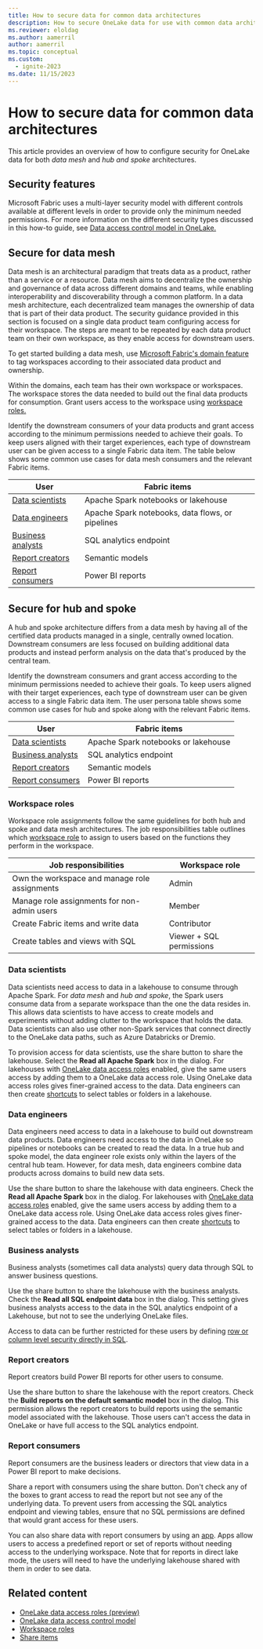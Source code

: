 ```yaml
---
title: How to secure data for common data architectures
description: How to secure OneLake data for use with common data architectures like data mesh or hub and spoke.
ms.reviewer: eloldag
ms.author: aamerril
author: aamerril
ms.topic: conceptual
ms.custom:
  - ignite-2023
ms.date: 11/15/2023
---
```


# How to secure data for common data architectures

This article provides an overview of how to configure security for OneLake data for both _data mesh_ and _hub and spoke_ architectures.

## Security features

Microsoft Fabric uses a multi-layer security model with different controls available at different levels in order to provide only the minimum needed permissions. For more information on the different security types discussed in this how-to guide, see [Data access control model in OneLake.](../security/data-access-control-model.md)

## Secure for data mesh

Data mesh is an architectural paradigm that treats data as a product, rather than a service or a resource. Data mesh aims to decentralize the ownership and governance of data across different domains and teams, while enabling interoperability and discoverability through a common platform. In a data mesh architecture, each decentralized team manages the ownership of data that is part of their data product. The security guidance provided in this section is focused on a single data product team configuring access for their workspace. The steps are meant to be repeated by each data product team on their own workspace, as they enable access for downstream users.

To get started building a data mesh, use [Microsoft Fabric's domain feature](../../governance/domains.md) to tag workspaces according to their associated data product and ownership.

Within the domains, each team has their own workspace or workspaces. The workspace stores the data needed to build out the final data products for consumption. Grant users access to the workspace using [workspace roles.](#workspace-roles)

Identify the downstream consumers of your data products and grant access according to the minimum permissions needed to achieve their goals. To keep users aligned with their target experiences, each type of downstream user can be given access to a single Fabric data item. The table below shows some common use cases for data mesh consumers and the relevant Fabric items.

| User | Fabric items |
| ---- | --- |
| [Data scientists](#data-scientists) | Apache Spark notebooks or lakehouse |
| [Data engineers](#data-engineers) | Apache Spark notebooks, data flows, or pipelines |
| [Business analysts](#business-analysts) | SQL analytics endpoint |
| [Report creators](#report-creators) | Semantic models |
| [Report consumers](#report-consumers) | Power BI reports |

## Secure for hub and spoke

A hub and spoke architecture differs from a data mesh by having all of the certified data products managed in a single, centrally owned location. Downstream consumers are less focused on building additional data products and instead perform analysis on the data that's produced by the central team.

Identify the downstream consumers and grant access according to the minimum permissions needed to achieve their goals. To keep users aligned with their target experiences, each type of downstream user can be given access to a single Fabric data item. The user persona table shows some common use cases for hub and spoke along with the relevant Fabric items.

| User | Fabric items |
| ---- | --- |
| [Data scientists](#data-scientists) | Apache Spark notebooks or lakehouse |
| [Business analysts](#business-analysts) | SQL analytics endpoint |
| [Report creators](#report-creators) | Semantic models |
| [Report consumers](#report-consumers) | Power BI reports |

### Workspace roles

Workspace role assignments follow the same guidelines for both hub and spoke and data mesh architectures. The job responsibilities table outlines which [workspace role](../../get-started/roles-workspaces.md) to assign to users based on the functions they perform in the workspace.

| Job responsibilities | Workspace role |
| ---- | --- |
| Own the workspace and manage role assignments | Admin |
| Manage role assignments for non-admin users | Member |
| Create Fabric items and write data | Contributor |
| Create tables and views with SQL | Viewer + SQL permissions |

### Data scientists

Data scientists need access to data in a lakehouse to consume through Apache Spark. For _data mesh_ and _hub and spoke_, the Spark users consume data from a separate workspace than the one the data resides in. This allows data scientists to have access to create models and experiments without adding clutter to the workspace that holds the data. Data scientists can also use other non-Spark services that connect directly to the OneLake data paths, such as Azure Databricks or Dremio.

To provision access for data scientists, use the share button to share the lakehouse. Select the **Read all Apache Spark** box in the dialog. For lakehouses with [OneLake data access roles](.\get-started-data-access-roles.md) enabled, give the same users access by adding them to a OneLake data access role. Using OneLake data access roles gives finer-grained access to the data. Data engineers can then create [shortcuts](../onelake-shortcuts.md) to select tables or folders in a lakehouse.

### Data engineers

Data engineers need access to data in a lakehouse to build out downstream data products. Data engineers need access to the data in OneLake so pipelines or notebooks can be created to read the data. In a true hub and spoke model, the data engineer role exists only within the layers of the central hub team. However, for data mesh, data engineers combine data products across domains to build new data sets.

Use the share button to share the lakehouse with data engineers. Check the **Read all Apache Spark** box in the dialog. For lakehouses with [OneLake data access roles](.\get-started-data-access-roles.md) enabled, give the same users access by adding them to a OneLake data access role. Using OneLake data access roles gives finer-grained access to the data. Data engineers can then create [shortcuts](../onelake-shortcuts.md) to select tables or folders in a lakehouse.

### Business analysts

Business analysts (sometimes call data analysts) query data through SQL to answer business questions.

Use the share button to share the lakehouse with the business analysts. Check the **Read all SQL endpoint data** box in the dialog. This setting gives business analysts access to the data in the SQL analytics endpoint of a Lakehouse, but not to see the underlying OneLake files.

Access to data can be further restricted for these users by defining [row or column level security directly in SQL](../../data-warehouse/sql-granular-permissions.md).

### Report creators

Report creators build Power BI reports for other users to consume.

Use the share button to share the lakehouse with the report creators. Check the **Build reports on the default semantic model** box in the dialog. This permission allows the report creators to build reports using the semantic model associated with the lakehouse. Those users can't access the data in OneLake or have full access to the SQL analytics endpoint.

### Report consumers

Report consumers are the business leaders or directors that view data in a Power BI report to make decisions.

Share a report with consumers using the share button. Don't check any of the boxes to grant access to read the report but not see any of the underlying data. To prevent users from accessing the SQL analytics endpoint and viewing tables, ensure that no SQL permissions are defined that would grant access for these users.

You can also share data with report consumers by using an [app](/power-bi/consumer/end-user-apps). Apps allow users to access a predefined report or set of reports without needing access to the underlying workspace. Note that for reports in direct lake mode, the users will need to have the underlying lakehouse shared with them in order to see data.

## Related content

- [OneLake data access roles (preview)](./get-started-data-access-roles.md)
- [OneLake data access control model](./data-access-control-model.md)
- [Workspace roles](../../get-started/roles-workspaces.md)
- [Share items](../../get-started/share-items.md)